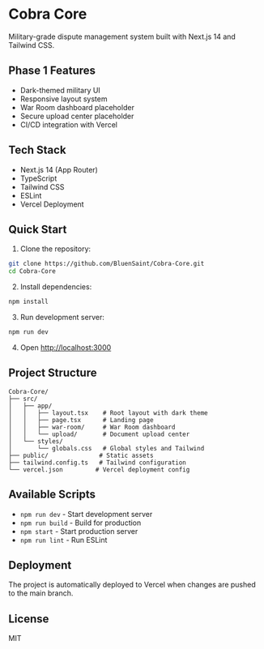 # Cobra Core

Military-grade dispute management system built with Next.js 14 and Tailwind CSS.

## Phase 1 Features

- Dark-themed military UI
- Responsive layout system
- War Room dashboard placeholder
- Secure upload center placeholder
- CI/CD integration with Vercel

## Tech Stack

- Next.js 14 (App Router)
- TypeScript
- Tailwind CSS
- ESLint
- Vercel Deployment

## Quick Start

1. Clone the repository:
```bash
git clone https://github.com/BluenSaint/Cobra-Core.git
cd Cobra-Core
```

2. Install dependencies:
```bash
npm install
```

3. Run development server:
```bash
npm run dev
```

4. Open [http://localhost:3000](http://localhost:3000)

## Project Structure

```
Cobra-Core/
├── src/
│   ├── app/
│   │   ├── layout.tsx    # Root layout with dark theme
│   │   ├── page.tsx      # Landing page
│   │   ├── war-room/     # War Room dashboard
│   │   └── upload/       # Document upload center
│   └── styles/
│       └── globals.css   # Global styles and Tailwind
├── public/              # Static assets
├── tailwind.config.ts   # Tailwind configuration
└── vercel.json         # Vercel deployment config
```

## Available Scripts

- `npm run dev` - Start development server
- `npm run build` - Build for production
- `npm start` - Start production server
- `npm run lint` - Run ESLint

## Deployment

The project is automatically deployed to Vercel when changes are pushed to the main branch.

## License

MIT
